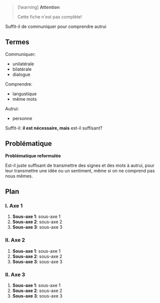 > [!warning] **Attention**
>
> Cette fiche n'est pas complète!

Suffit-il de communiquer pour comprendre autrui

## Termes

Communiquer:

- unilatérale
- bilatérale
- dialogue

Comprendre:

- langustique
- même mots

Autrui:

- personne

Suffit-il: **il est nécessaire, mais** est-il suffisant?

## Problématique

**Problématique reformulée**

Est-il juste suffisant de transmettre des signes et des mots à autrui, pour leur transmettre une idée ou un sentiment, même si on ne comprend pas nous mêmes.

## Plan

### I. Axe 1

1. **Sous-axe 1**: sous-axe 1
2. **Sous-axe 2**: sous-axe 2
3. **Sous-axe 3**: sous-axe 3

### II. Axe 2

1. **Sous-axe 1**: sous-axe 1
2. **Sous-axe 2**: sous-axe 2
3. **Sous-axe 3**: sous-axe 3

### II. Axe 3

1. **Sous-axe 1**: sous-axe 1
2. **Sous-axe 2**: sous-axe 2
3. **Sous-axe 3**: sous-axe 3
